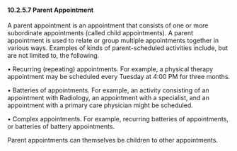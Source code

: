 #### 10.2.5.7 Parent Appointment

A parent appointment is an appointment that consists of one or more subordinate appointments (called child appointments). A parent appointment is used to relate or group multiple appointments together in various ways. Examples of kinds of parent-scheduled activities include, but are not limited to, the following.

• Recurring (repeating) appointments. For example, a physical therapy appointment may be scheduled every Tuesday at 4:00 PM for three months.

• Batteries of appointments. For example, an activity consisting of an appointment with Radiology, an appointment with a specialist, and an appointment with a primary care physician might be scheduled.

• Complex appointments. For example, recurring batteries of appointments, or batteries of battery appointments.

Parent appointments can themselves be children to other appointments.
